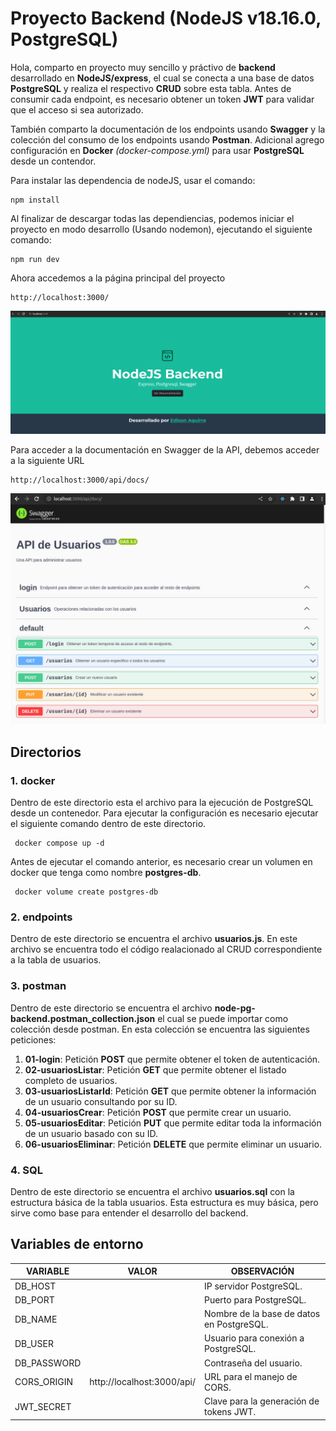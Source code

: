 # Proyecto Backend (NodeJS v18.16.0, PostgreSQL)

Hola, comparto en proyecto muy sencillo y práctivo de **backend** desarrollado en **NodeJS/express**, el cual se conecta a una base de datos **PostgreSQL** y realiza el respectivo **CRUD** sobre esta tabla. Antes de consumir cada endpoint, es necesario obtener un token **JWT** para validar que el acceso si sea autorizado.

También comparto la documentación de los endpoints usando **Swagger** y la colección del consumo de los endpoints usando **Postman**. Adicional agrego configuración en **Docker** _(docker-compose.yml)_ para usar **PostgreSQL** desde un contendor.

Para instalar las dependencia de nodeJS, usar el comando:

    npm install

Al finalizar de descargar todas las dependiencias, podemos iniciar el proyecto en modo desarrollo (Usando nodemon), ejecutando el siguiente comando:

    npm run dev

Ahora accedemos a la página principal del proyecto

    http://localhost:3000/

![Captura Documentación API](./public/assets/img/main.png)

Para acceder a la documentación en Swagger de la API, debemos acceder a la siguiente URL

    http://localhost:3000/api/docs/

![Captura Documentación API](./public/assets/img/swagger.png)

## Directorios

### 1. docker

Dentro de este directorio esta el archivo para la ejecución de PostgreSQL desde un contenedor. Para ejecutar la configuración es necesario ejecutar el siguiente comando dentro de este directorio.

     docker compose up -d

Antes de ejecutar el comando anterior, es necesario crear un volumen en docker que tenga como nombre **postgres-db**.

     docker volume create postgres-db

### 2. endpoints

Dentro de este directorio se encuentra el archivo **usuarios.js**. En este archivo se encuentra todo el código realacionado al CRUD correspondiente a la tabla de usuarios.

### 3. postman

Dentro de este directorio se encuentra el archivo **node-pg-backend.postman_collection.json** el cual se puede importar como colección desde postman. En esta colección se encuentra las siguientes peticiones:

1.  **01-login**: Petición **POST** que permite obtener el token de autenticación.
2.  **02-usuariosListar**: Petición **GET** que permite obtener el listado completo de usuarios.
3.  **03-usuariosListarId**: Petición **GET** que permite obtener la información de un usuario consultando por su ID.
4.  **04-usuariosCrear**: Petición **POST** que permite crear un usuario.
5.  **05-usuariosEditar**: Petición **PUT** que permite editar toda la información de un usuario basado con su ID.
6.  **06-usuariosEliminar**: Petición **DELETE** que permite eliminar un usuario.

### 4. SQL

Dentro de este directorio se encuentra el archivo **usuarios.sql** con la estructura básica de la tabla usuarios. Esta estructura es muy básica, pero sirve como base para entender el desarrollo del backend.

## Variables de entorno

| VARIABLE    | VALOR                      | OBSERVACIÓN                               |
| ----------- | -------------------------- | ----------------------------------------- |
| DB_HOST     |                            | IP servidor PostgreSQL.                   |
| DB_PORT     |                            | Puerto para PostgreSQL.                   |
| DB_NAME     |                            | Nombre de la base de datos en PostgreSQL. |
| DB_USER     |                            | Usuario para conexión a PostgreSQL.       |
| DB_PASSWORD |                            | Contraseña del usuario.                   |
| CORS_ORIGIN | http://localhost:3000/api/ | URL para el manejo de CORS.               |
| JWT_SECRET  |                            | Clave para la generación de tokens JWT.   |
